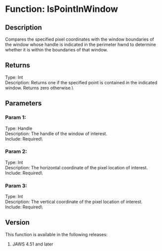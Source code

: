 # Function: IsPointInWindow

## Description

Compares the specified pixel coordinates with the window boundaries of
the window whose handle is indicated in the perimeter hwnd to determine
whether it is within the boundaries of that window.

## Returns

Type: Int\
Description: Returns one if the specified point is contained in the
indicated window. Returns zero otherwise.\

## Parameters

### Param 1:

Type: Handle\
Description: The handle of the window of interest.\
Include: Required\

### Param 2:

Type: Int\
Description: The horizontal coordinate of the pixel location of
interest.\
Include: Required\

### Param 3:

Type: Int\
Description: The vertical coordinate of the pixel location of interest.\
Include: Required\

## Version

This function is available in the following releases:

1.  JAWS 4.51 and later
